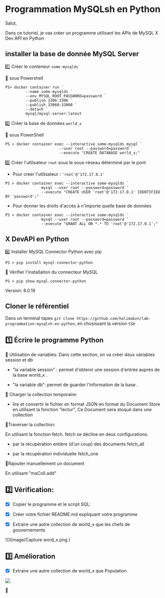 



# Programmation MySQLsh en Python

Salut, 

Dans ce tutoriel, je vas créer un programme utilisant les APIs de MySQL X Dev API en Python


## installer la base de donnée MySQL Server

:one: Créer le conteneur `some-mysqlds`

:pushpin: sous Powershell

```
PS> docker container run `
         --name some-mysqlds `
         --env MYSQL_ROOT_PASSWORD=password `
         --publish 3306:3306 `
         --publish 33060:33060 `
         --detach `
         mysql/mysql-server:latest
```

:two: Créer la base de données `world_x`

:pushpin: sous PowerShell

```
PS > docker container exec --interactive some-mysqlds mysql `
                        --user root --password=password `
                        --execute "CREATE DATABASE world_x;"
```


:three: Créer l'utilisateur `root` sous le sous-réseau déterminé par le pont 

* Pour creer l'utilisateur : `'root'@'172.17.0.1'`

```
PS > docker container exec --interactive some-mysqlds `
                mysql --user root --password=password `
                --execute "CREATE USER 'root'@'172.17.0.1' IDENTIFIED BY 'password';"
```

* Pour donner les droits d'accès à n'importe quelle base de données

```
PS > docker container exec --interactive some-mysqlds `
                mysql --user root --password=password `
                --execute "GRANT ALL ON *.* TO 'root'@'172.17.0.1';"
```

## X DevAPI en Python


:four: Installer MySQL Connector Python avec pip

```
PS > pip install mysql-connector-python
```
:round_pushpin: Vérifier l'installaiton du connecteur MySQL 

```
PS > pip show mysql-connector-python 
```
Version: 8.0.19

## Cloner le référentiel

Dans un terminal tapes `git clone https://github.com/halimabzn/lab-programmation-mysqlsh-en-python`, en chosissant la version `SSH` 



## :one: Écrire le programme Python

📌 Utilisation de variables: Dans cette section, on va créer deux variables session et db

* "la variable session" : permet d'obtenir une session d'entrée auprès de la base world_x .

* "la variable db": permet de guarder l'information de la base .

📌 Charger la collection temporaire:

* lire et convertir le fichier en format JSON en format du Document Store en utilisant la fonction "lectur", Ce Document sera stoqué dans une collection
 
📌Traverser la collection: 

En utilisant la fonction fetch. fetch se décline en deux configurations:

- par la récupération entière (d'un coup) des documents fetch_all

- par la récupération individuelle fetch_one

📌Rajouter manuellement un document

En utilisant "maColl.add"


## :two: Vérification: 

- [x] Copier le programme et le script SQL:	

- [x] Créer votre fichier README.md expliquant votre programme	

* [x] Extraire une autre collection de world_x que les chefs de gouvernements	


![](image/Capture word_x.png )

## :three: Amélioration	


* [x] Extraire une autre collection de world_x que Population


![](image/ami.png )




🎈
